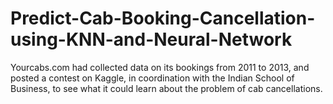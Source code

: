 # Predict-Cab-Booking-Cancellation-using-KNN-and-Neural-Network
Yourcabs.com had collected data on its bookings from 2011 to 2013, and posted a contest on Kaggle, in  coordination with the Indian School of Business, to see what it could learn about the problem of cab  cancellations.
